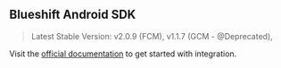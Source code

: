 ## Blueshift Android SDK

> Latest Stable Version: v2.0.9 (FCM), v1.1.7 (GCM - @Deprecated), 

Visit the [official documentation](https://docs.getblueshift.com/docs/mobile-sdk) to get started with integration.
